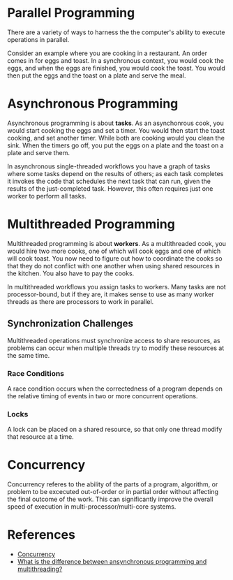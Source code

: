 # Parallel Programming
There are a variety of ways to harness the the computer's ability to execute operations in parallel.

Consider an example where you are cooking in a restaurant.  An order comes in for eggs and toast.  In a synchronous context, you would cook the eggs, and when the eggs are finished, you would cook the toast.  You would then put the eggs and the toast on a plate and serve the meal.

# Asynchronous Programming
Asynchronous programming is about **tasks**.   As an asynchonrous cook,  you would start cooking the eggs and set a timer.  You would then start the toast cooking, and set another timer.  While both are cooking would you clean the sink.  When the timers go off, you put the eggs on a plate and the toast on a plate and serve them.  

In asynchronous single-threaded workflows you have a graph of tasks where some tasks depend on the results of others; as each task completes it invokes the code that schedules the next task that can run, given the results of the just-completed task.  However, this often requires just one worker to perform all tasks.

# Multithreaded Programming
Multithreaded programming is about **workers**.  As a multithreaded cook, you would hire two more cooks, one of which will cook eggs and one of which will cook toast.  You now need to figure out how to coordinate the cooks so that they do not conflict with one another when using shared resources in the kitchen.  You also have to pay the cooks.

In multithreaded workflows you assign tasks to workers.  Many tasks are not processor-bound, but if they are, it makes sense to use as many worker threads as there are processors to work in parallel.

## Synchronization Challenges
Multithreaded operations must synchronize access to share resources, as problems can occur when multiple threads try to modify these resources at the same time.

### Race Conditions
A race condition occurs when the correctedness of a program depends on the relative timing of events in two or more concurrent operations.

### Locks
A lock can be placed on a shared resource, so that only one thread modify that resource at a time.

# Concurrency
Concurrency referes to the ability of the parts of a program, algorithm, or problem to be excecuted out-of-order or in partial order without affecting the final outcome of the work.  This can significantly improve the overall speed of execution in multi-processor/multi-core systems.

# References
- [Concurrency](https://en.wikipedia.org/wiki/Concurrency_(computer_science))
- [What is the difference between ansynchronous programming and multithreading?](https://stackoverflow.com/questions/34680985/what-is-the-difference-between-asynchronous-programming-and-multithreading)
